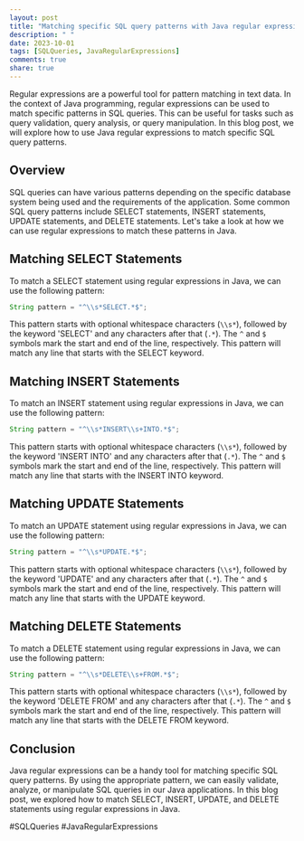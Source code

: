 ```yaml
---
layout: post
title: "Matching specific SQL query patterns with Java regular expressions"
description: " "
date: 2023-10-01
tags: [SQLQueries, JavaRegularExpressions]
comments: true
share: true
---
```


Regular expressions are a powerful tool for pattern matching in text data. In the context of Java programming, regular expressions can be used to match specific patterns in SQL queries. This can be useful for tasks such as query validation, query analysis, or query manipulation. In this blog post, we will explore how to use Java regular expressions to match specific SQL query patterns.

## Overview

SQL queries can have various patterns depending on the specific database system being used and the requirements of the application. Some common SQL query patterns include SELECT statements, INSERT statements, UPDATE statements, and DELETE statements. Let's take a look at how we can use regular expressions to match these patterns in Java.

## Matching SELECT Statements

To match a SELECT statement using regular expressions in Java, we can use the following pattern:

```java
String pattern = "^\\s*SELECT.*$";
```

This pattern starts with optional whitespace characters (`\\s*`), followed by the keyword 'SELECT' and any characters after that (`.*`). The `^` and `$` symbols mark the start and end of the line, respectively. This pattern will match any line that starts with the SELECT keyword.

## Matching INSERT Statements

To match an INSERT statement using regular expressions in Java, we can use the following pattern:

```java
String pattern = "^\\s*INSERT\\s+INTO.*$";
```

This pattern starts with optional whitespace characters (`\\s*`), followed by the keyword 'INSERT INTO' and any characters after that (`.*`). The `^` and `$` symbols mark the start and end of the line, respectively. This pattern will match any line that starts with the INSERT INTO keyword.

## Matching UPDATE Statements

To match an UPDATE statement using regular expressions in Java, we can use the following pattern:

```java
String pattern = "^\\s*UPDATE.*$";
```

This pattern starts with optional whitespace characters (`\\s*`), followed by the keyword 'UPDATE' and any characters after that (`.*`). The `^` and `$` symbols mark the start and end of the line, respectively. This pattern will match any line that starts with the UPDATE keyword.

## Matching DELETE Statements

To match a DELETE statement using regular expressions in Java, we can use the following pattern:

```java
String pattern = "^\\s*DELETE\\s+FROM.*$";
```

This pattern starts with optional whitespace characters (`\\s*`), followed by the keyword 'DELETE FROM' and any characters after that (`.*`). The `^` and `$` symbols mark the start and end of the line, respectively. This pattern will match any line that starts with the DELETE FROM keyword.

## Conclusion

Java regular expressions can be a handy tool for matching specific SQL query patterns. By using the appropriate pattern, we can easily validate, analyze, or manipulate SQL queries in our Java applications. In this blog post, we explored how to match SELECT, INSERT, UPDATE, and DELETE statements using regular expressions in Java.

#SQLQueries #JavaRegularExpressions